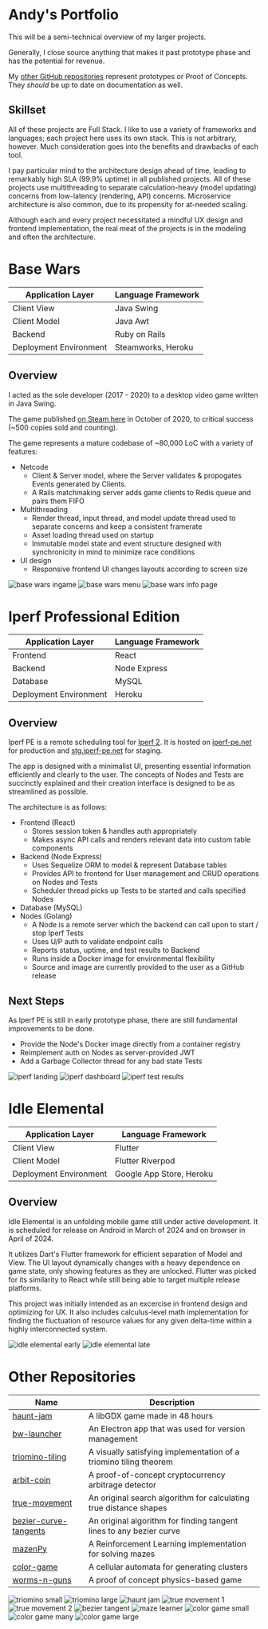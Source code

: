 # Andy's Portfolio

This will be a semi-technical overview of my larger projects.

Generally, I close source anything that makes it past prototype phase and has the potential for revenue. 

My [other GitHub repositories](https://github.com/andy98725) represent prototypes or Proof of Concepts.
They _should_ be up to date on documentation as well.

## Skillset

All of these projects are Full Stack.
I like to use a variety of frameworks and languages; each project here uses its own stack.
This is not arbitrary, however. Much consideration goes into the benefits and drawbacks of each tool.

I pay particular mind to the architecture design ahead of time, leading to remarkably high SLA (99.9% uptime) in all published projects.
All of these projects use multithreading to separate calculation-heavy (model updating) concerns from low-latency (rendering, API) concerns.
Microservice architecture is also common, due to its propensity for at-needed scaling.

Although each and every project necessitated a mindful UX design and frontend implementation, the real meat of the projects is in the modeling and often the architecture.


# Base Wars

| Application Layer | Language Framework |
| ----------------- | ------------------ |
| Client View | Java Swing |
| Client Model | Java Awt |
| Backend | Ruby on Rails |
| Deployment Environment | Steamworks, Heroku |

## Overview

I acted as the sole developer (2017 - 2020) to a desktop video game written in Java Swing.

The game published [on Steam here](https://store.steampowered.com/app/1747110/Base_Wars/) in October of 2020, to critical success (~500 copies sold and counting).

The game represents a mature codebase of ~80,000 LoC with a variety of features:

- Netcode
    - Client & Server model, where the Server validates & propogates Events generated by Clients.
    - A Rails matchmaking server adds game clients to Redis queue and pairs them FIFO
- Multithreading
    - Render thread, input thread, and model update thread used to separate concerns and keep a consistent framerate
    - Asset loading thread used on startup
    - Immutable model state and event structure designed with synchronicity in mind to minimize race conditions
- UI design
    - Responsive frontend UI changes layouts according to screen size

![base wars ingame](./base_wars/1.png)
![base wars menu](./base_wars/2.png)
![base wars info page](./base_wars/3.png)


# Iperf Professional Edition

| Application Layer | Language Framework |
| ----------------- | ------------------ |
| Frontend | React |
| Backend | Node Express |
| Database | MySQL |
| Deployment Environment | Heroku |

## Overview

Iperf PE is a remote scheduling tool for [Iperf 2](https://sourceforge.net/projects/iperf2/).
It is hosted on [iperf-pe.net](https://iperf-pe.net/) for production and [stg.iperf-pe.net](http://stg.iperf-pe.net/) for staging.

The app is designed with a minimalist UI, presenting essential information efficiently and clearly to the user.
The concepts of Nodes and Tests are succinctly explained and their creation interface is designed to be as streamlined as possible.

The architecture is as follows:

- Frontend (React)
    - Stores session token & handles auth appropriately
    - Makes async API calls and renders relevant data into custom table components
- Backend (Node Express)
    - Uses Sequelize ORM to model & represent Database tables
    - Provides API to frontend for User management and CRUD operations on Nodes and Tests
    - Scheduler thread picks up Tests to be started and calls specified Nodes
- Database (MySQL)
- Nodes (Golang)
    - A Node is a remote server which the backend can call upon to start / stop Iperf Tests
    - Uses U/P auth to validate endpoint calls
    - Reports status, uptime, and test results to Backend
    - Runs inside a Docker image for environmental flexibility
    - Source and image are currently provided to the user as a GitHub release

## Next Steps

As Iperf PE is still in early prototype phase, there are still fundamental improvements to be done.

- Provide the Node's Docker image directly from a container registry
- Reimplement auth on Nodes as server-provided JWT
- Add a Garbage Collector thread for any bad state Tests

![iperf landing](./iperf_pe/1.png)
![iperf dashboard](./iperf_pe/2.png)
![iperf test results](./iperf_pe/3.png)

# Idle Elemental

| Application Layer | Language Framework |
| ----------------- | ------------------ |
| Client View | Flutter |
| Client Model | Flutter Riverpod |
| Deployment Environment | Google App Store, Heroku |

## Overview

Idle Elemental is an unfolding mobile game still under active development.
It is scheduled for release on Android in March of 2024 and on browser in April of 2024.

It utilizes Dart's Flutter framework for efficient separation of Model and View.
The UI layout dynamically changes with a heavy dependence on game state, only showing features as they are unlocked.
Flutter was picked for its similarity to React while still being able to target multiple release platforms. 

This project was initially intended as an excercise in frontend design and optimizing for UX.
It also includes calculus-level math implementation for finding the fluctuation of resource values for any given delta-time within a highly interconnected system.

![idle elemental early](./idle_elemental/1.jpg)
![idle elemental late](./idle_elemental/2.jpg)

# Other Repositories

| Name | Description |
| ---- | ----------- |
| [haunt-jam](https://github.com/andy98725/haunt-jam) | A libGDX game made in 48 hours |
| [bw-launcher](https://github.com/andy98725/bw-launcher) | An Electron app that was used for version management |
| [triomino-tiling](https://github.com/andy98725/TriominoTiling) | A visually satisfying implementation of a triomino tiling theorem |
| [arbit-coin](https://github.com/andy98725/ArbitCoin) | A proof-of-concept cryptocurrency arbitrage detector |
| [true-movement](https://github.com/andy98725/True-Movement) | An original search algorithm for calculating true distance shapes |
| [bezier-curve-tangents](https://github.com/andy98725/Bezier-Curve-Tangents) | An original algorithm for finding tangent lines to any bezier curve |
| [mazenPy](https://github.com/andy98725/MazenPy) | A Reinforcement Learning implementation for solving mazes |
| [color-game](https://github.com/andy98725/Color_Game) | A cellular automata for generating clusters |
| [worms-n-guns](https://github.com/andy98725/Worms-N-Guns) | A proof of concept physics-based game |

![triomino small](./other/tri-1.png)
![triomino large](./other/tri-2.png)
![haunt jam](./other/haunt-1.png)
![true movement 1](./other/movement-1.png)
![true movement 2](./other/movement-2.png)
![bezier tangent](./other/bezierLooped.gif)
![maze learner](./other/mazen-1.png)
![color game small](./other/color-1.png)
![color game many](./other/color-2.png)
![color game large](./other/color-3.png)
